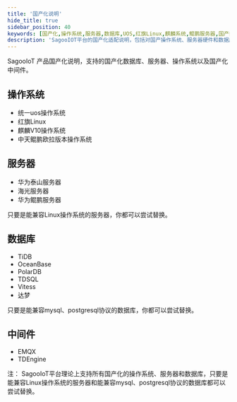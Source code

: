 ```yaml
---
title: '国产化说明'
hide_title: true
sidebar_position: 40
keywords: [国产化,操作系统,服务器,数据库,UOS,红旗Linux,麒麟系统,鲲鹏服务器,国产数据库,物联网平台]
description: 'SagooIOT平台的国产化适配说明，包括对国产操作系统、服务器硬件和数据库的全面支持，助力企业实现信息系统自主可控。'
---
```


SagooIoT 产品国产化说明，支持的国产化数据库、服务器、操作系统以及国产化中间件。

## 操作系统

* 统一uos操作系统
* 红旗Linux
* 麒麟V10操作系统
* 中天鲲鹏欧拉版本操作系统

## 服务器

* 华为泰山服务器
* 海光服务器
* 华为鲲鹏服务器

只要是能兼容Linux操作系统的服务器，你都可以尝试替换。

## 数据库

* TiDB
* OceanBase
* PolarDB
* TDSQL
* Vitess
* 达梦

只要是能兼容mysql、postgresql协议的数据库，你都可以尝试替换。

## 中间件	
* EMQX
* TDEngine


注：
SagooIoT平台理论上支持所有国产化的操作系统、服务器和数据库，只要是能兼容Linux操作系统的服务器和能兼容mysql、postgresql协议的数据库都可以尝试替换。
